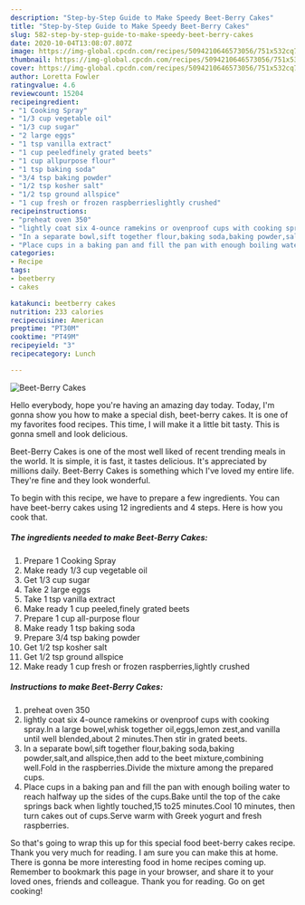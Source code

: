```yaml
---
description: "Step-by-Step Guide to Make Speedy Beet-Berry Cakes"
title: "Step-by-Step Guide to Make Speedy Beet-Berry Cakes"
slug: 582-step-by-step-guide-to-make-speedy-beet-berry-cakes
date: 2020-10-04T13:08:07.807Z
image: https://img-global.cpcdn.com/recipes/5094210646573056/751x532cq70/beet-berry-cakes-recipe-main-photo.jpg
thumbnail: https://img-global.cpcdn.com/recipes/5094210646573056/751x532cq70/beet-berry-cakes-recipe-main-photo.jpg
cover: https://img-global.cpcdn.com/recipes/5094210646573056/751x532cq70/beet-berry-cakes-recipe-main-photo.jpg
author: Loretta Fowler
ratingvalue: 4.6
reviewcount: 15204
recipeingredient:
- "1 Cooking Spray"
- "1/3 cup vegetable oil"
- "1/3 cup sugar"
- "2 large eggs"
- "1 tsp vanilla extract"
- "1 cup peeledfinely grated beets"
- "1 cup allpurpose flour"
- "1 tsp baking soda"
- "3/4 tsp baking powder"
- "1/2 tsp kosher salt"
- "1/2 tsp ground allspice"
- "1 cup fresh or frozen raspberrieslightly crushed"
recipeinstructions:
- "preheat oven 350"
- "lightly coat six 4-ounce ramekins or ovenproof cups with cooking spray.ln a large bowel,whisk together oil,eggs,lemon zest,and vanilla until well blended,about 2 minutes.Then stir in grated beets."
- "In a separate bowl,sift together flour,baking soda,baking powder,salt,and allspice,then add to the beet mixture,combining well.Fold in the raspberries.Divide the mixture among the prepared cups."
- "Place cups in a baking pan and fill the pan with enough boiling water to reach halfway up the sides of the cups.Bake until the top of the cake springs back when lightly touched,15 to25 minutes.Cool 10 minutes, then turn cakes out of cups.Serve warm with Greek yogurt and fresh raspberries."
categories:
- Recipe
tags:
- beetberry
- cakes

katakunci: beetberry cakes 
nutrition: 233 calories
recipecuisine: American
preptime: "PT30M"
cooktime: "PT49M"
recipeyield: "3"
recipecategory: Lunch

---
```



![Beet-Berry Cakes](https://img-global.cpcdn.com/recipes/5094210646573056/751x532cq70/beet-berry-cakes-recipe-main-photo.jpg)

Hello everybody, hope you're having an amazing day today. Today, I'm gonna show you how to make a special dish, beet-berry cakes. It is one of my favorites food recipes. This time, I will make it a little bit tasty. This is gonna smell and look delicious.



Beet-Berry Cakes is one of the most well liked of recent trending meals in the world. It is simple, it is fast, it tastes delicious. It's appreciated by millions daily. Beet-Berry Cakes is something which I've loved my entire life. They're fine and they look wonderful.


To begin with this recipe, we have to prepare a few ingredients. You can have beet-berry cakes using 12 ingredients and 4 steps. Here is how you cook that.

<!--inarticleads1-->

##### The ingredients needed to make Beet-Berry Cakes:

1. Prepare 1 Cooking Spray
1. Make ready 1/3 cup vegetable oil
1. Get 1/3 cup sugar
1. Take 2 large eggs
1. Take 1 tsp vanilla extract
1. Make ready 1 cup peeled,finely grated beets
1. Prepare 1 cup all-purpose flour
1. Make ready 1 tsp baking soda
1. Prepare 3/4 tsp baking powder
1. Get 1/2 tsp kosher salt
1. Get 1/2 tsp ground allspice
1. Make ready 1 cup fresh or frozen raspberries,lightly crushed




<!--inarticleads2-->

##### Instructions to make Beet-Berry Cakes:

1. preheat oven 350
1. lightly coat six 4-ounce ramekins or ovenproof cups with cooking spray.ln a large bowel,whisk together oil,eggs,lemon zest,and vanilla until well blended,about 2 minutes.Then stir in grated beets.
1. In a separate bowl,sift together flour,baking soda,baking powder,salt,and allspice,then add to the beet mixture,combining well.Fold in the raspberries.Divide the mixture among the prepared cups.
1. Place cups in a baking pan and fill the pan with enough boiling water to reach halfway up the sides of the cups.Bake until the top of the cake springs back when lightly touched,15 to25 minutes.Cool 10 minutes, then turn cakes out of cups.Serve warm with Greek yogurt and fresh raspberries.




So that's going to wrap this up for this special food beet-berry cakes recipe. Thank you very much for reading. I am sure you can make this at home. There is gonna be more interesting food in home recipes coming up. Remember to bookmark this page in your browser, and share it to your loved ones, friends and colleague. Thank you for reading. Go on get cooking!

